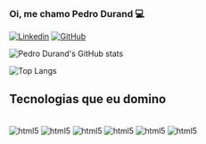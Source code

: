 ### Oi, me chamo Pedro Durand 💻

[![Linkedin](https://img.shields.io/badge/LinkedIn-0077B5?style=for-the-badge&logo=linkedin&logoColor=white)](https://www.linkedin.com/in/pedrodurand/)
[![GitHub](https://img.shields.io/badge/GitHub-100000?style=for-the-badge&logo=github&logoColor=white)](https://github.com/ppdurand)

![Pedro Durand's GitHub stats](https://github-readme-stats.vercel.app/api?username=ppdurand&show_icons=true&theme=synthwave)

![Top Langs](https://github-readme-stats.vercel.app/api/top-langs/?username=ppdurand&layout=compact)

## Tecnologias que eu domino

<div = style="display: incline_block"><br/>
    <img align="center" alt="html5" src="https://img.shields.io/badge/Java-ED8B00?style=for-the-badge&logo=openjdk&logoColor=white">
    <img align="center" alt="html5" src="https://img.shields.io/badge/Spring-6DB33F?style=for-the-badge&logo=spring&logoColor=white">
    <img align="center" alt="html5" src="https://img.shields.io/badge/C%23-239120?style=for-the-badge&logo=c-sharp&logoColor=white">
    <img align="center" alt="html5" src="https://img.shields.io/badge/.NET-5C2D91?style=for-the-badge&logo=.net&logoColor=white">
    <img align="center" alt="html5" src="https://img.shields.io/badge/Microsoft%20SQL%20Server-CC2927?style=for-the-badge&logo=microsoft%20sql%20server&logoColor=white">
    <img align="center" alt="html5" src="https://img.shields.io/badge/MySQL-005C84?style=for-the-badge&logo=mysql&logoColor=white">
    
<div>
